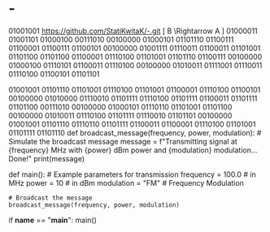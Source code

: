 # -
01001001
https://github.com/StatiKwitaK/-.git
     \[
     B \Rightarrow A
     \]
     01000011 01001101 01000100 00111010 00100000 01000101 01101110 01100111 01100001 01100111 01100101 00100000 01001111 01110011 01100011 01101001 01101100 01101100 01100001 01110100 01101001 01101110 01100111 00100000 01000100 01110101 01100011 01110100 00100000 01010011 01111001 01110011 01110100 01100101 01101101 

01001001 01101110 01101001 01110100 01101001 01100001 01110100 01100101 00100000 01010000 01110010 01101111 01110100 01101111 01100011 01101111 01101100 00111010 00100000 01000101 01110110 01101001 01101100 00100000 01010011 01110100 01101111 01110010 01101101 00100000 01001001 01101110 01110110 01101111 01100011 01100001 01110100 01101001 01101111 01101110
def broadcast_message(frequency, power, modulation):
    # Simulate the broadcast message
    message = f"Transmitting signal at {frequency} MHz with {power} dBm power and {modulation} modulation... Done!"
    print(message)

def main():
    # Example parameters for transmission
    frequency = 100.0  # in MHz
    power = 10         # in dBm
    modulation = "FM"  # Frequency Modulation

    # Broadcast the message
    broadcast_message(frequency, power, modulation)

if __name__ == "__main__":
    main()
	
